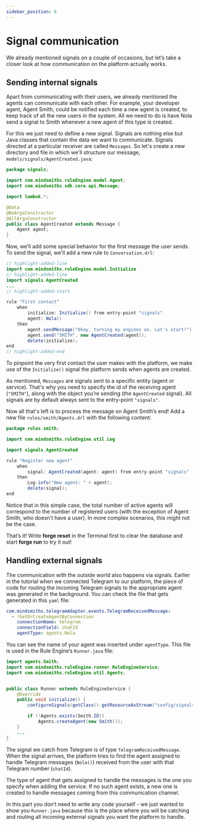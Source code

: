 ```yaml
---
sidebar_position: 6
---
```


# Signal communication

We already mentioned signals on a couple of occasions, but let’s take a closer look at how communication on the platform actually works.

## Sending internal signals

Apart from communicating with their users, we already mentioned the agents can communicate with each other.
For example, your developer agent, Agent Smith, could be notified each time a new agent is created, to keep track of all the new users in the system.
All we need to do is have Nola send a signal to Smith whenever a new agent of this type is created. 

For this we just need to define a new signal. Signals are nothing else but Java classes that contain the data we want to communicate.
Signals directed at a particular receiver are called `Messages`.
So let's create a new directory and file in which we'll structure our message, `models/signals/AgentCreated.java`:

```java title="models/signals/AgentCreated.java"
package signals;

import com.mindsmiths.ruleEngine.model.Agent;
import com.mindsmiths.sdk.core.api.Message;

import lombok.*;

@Data
@NoArgsConstructor
@AllArgsConstructor
public class AgentCreated extends Message {
    Agent agent;
}
```

Now, we’ll add some special behavior for the first message the user sends. To send the signal, we'll add a new rule to `Conversation.drl`:

```java title="rules/nola/Conversation.drl"
// highlight-added-line
import com.mindsmiths.ruleEngine.model.Initialize
// highlight-added-line
import signals.AgentCreated
...
// highlight-added-start

rule "First contact"
    when
        initialize: Initialize() from entry-point "signals"
        agent: Nola()
    then
        agent.sendMessage("Okay, turning my engines on. Let's start!");
        agent.send("SMITH", new AgentCreated(agent));
        delete(initialize);
end
// highlight-added-end
```
To pinpoint the very first contact the user makes with the platform, we make use of the ```Initialize()``` signal the platform sends when agents are created.


As mentioned, `Messages` are signals sent to a specific entity (agent or service). That's why you need to specify the id of the receiving agent (`"SMITH"`), along with the object you’re sending (the `AgentCreated` signal).
All signals are by default always sent to the entry-point `"signals"`.


Now all that's left is to process the message on Agent Smith’s end! Add a new file ```rules/smith/Agents.drl``` with the following content:

```java title="rules/smith/Agents.drl"
package rules.smith;

import com.mindsmiths.ruleEngine.util.Log

import signals.AgentCreated

rule "Register new agent"
    when
        signal: AgentCreated(agent: agent) from entry-point "signals"
    then
        Log.info("New agent: " + agent);
        delete(signal);
end
```

Notice that in this simple case, the total number of active agents will correspond to the number of registered users 
(with the exception of Agent Smith, who doesn’t have a user). In more complex scenarios, this might not be the case.


That’s it! Write **forge reset** in the Terminal first to clear the database and start **forge run** to try it out!

## Handling external signals

The communication with the outside world also happens via signals. Earlier in the tutorial when we connected Telegram to our platform, 
the piece of code for routing the incoming Telegram signals to the appropriate agent was generated in the background.
You can check the file that gets generated in this `yaml` file:

```yaml title="services/rule_engine/resources/config/signals.yaml"
com.mindsmiths.telegramAdapter.events.TelegramReceivedMessage:
  - !GetOrCreateAgentByConnection
    connectionName: telegram
    connectionField: chatId
    agentType: agents.Nola
```

You can see the name of your agent was inserted under ```agentType```. This file is used in the Rule Engine’s ```Runner.java``` file:

```java title="models/Runner.java"
import agents.Smith;
import com.mindsmiths.ruleEngine.runner.RuleEngineService;
import com.mindsmiths.ruleEngine.util.Agents;


public class Runner extends RuleEngineService {
    @Override
    public void initialize() {
        configureSignals(getClass().getResourceAsStream("config/signals.yaml"));

        if (!Agents.exists(Smith.ID))
            Agents.createAgent(new Smith());
    }
    ...
}
```
The signal we catch from Telegram is of type ```TelegramReceivedMessage```. 
When the signal arrives, the platform tries to find the agent assigned to handle Telegram messages (`Nola()`) received 
from the user with that Telegram number (`chatId`).

The type of agent that gets assigned to handle the messages is the one you specify when adding the service.
If no such agent exists, a new one is created to handle messages coming from this communication channel.


In this part you don’t need to write any code yourself - we just wanted to show you `Runner.java` because this is the place where you will be catching and routing all incoming external signals you want the platform to handle.

